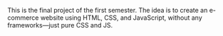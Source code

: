 This is the final project of the first semester. The idea is to create an e-commerce website using HTML, CSS, and JavaScript, without any frameworks—just pure CSS and JS.